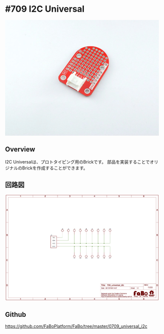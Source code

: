 # #709 I2C Universal

![](./img/709_universal_i2c.jpg)
<!--COLORME-->

## Overview
I2C Universalは、プロトタイピング用のBrickです。
部品を実装することでオリジナルのBrickを作成することができます。

## 回路図

![](./img/709_universal_i2c_sch.png)

## Github

https://github.com/FaBoPlatform/FaBo/tree/master/0709_universal_i2c
